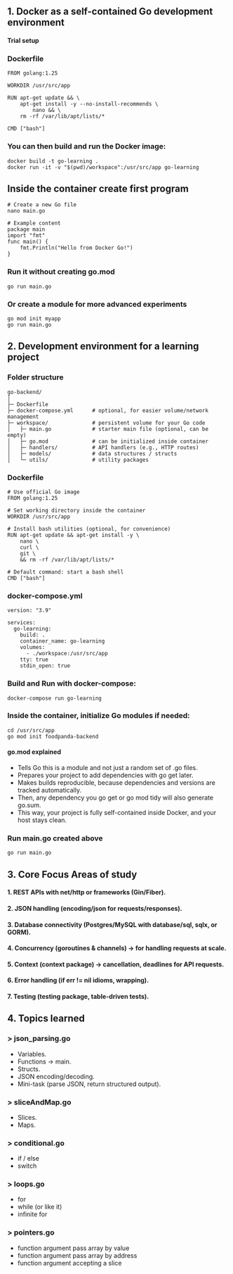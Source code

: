 ## 1. Docker as a self-contained Go development environment
#### Trial setup

### Dockerfile
```
FROM golang:1.25

WORKDIR /usr/src/app

RUN apt-get update && \
    apt-get install -y --no-install-recommends \
        nano && \
    rm -rf /var/lib/apt/lists/*

CMD ["bash"]
```
### You can then build and run the Docker image:
```
docker build -t go-learning .
docker run -it -v "$(pwd)/workspace":/usr/src/app go-learning

```
## Inside the container create first program

```
# Create a new Go file
nano main.go

# Example content
package main
import "fmt"
func main() {
    fmt.Println("Hello from Docker Go!")
}
```

### Run it without creating go.mod
```
go run main.go
```

### Or create a module for more advanced experiments
```
go mod init myapp
go run main.go
```

## 2. Development environment for a learning project

### Folder structure

```
go-backend/
│
├─ Dockerfile
├─ docker-compose.yml      # optional, for easier volume/network management
├─ workspace/              # persistent volume for your Go code
│   ├─ main.go             # starter main file (optional, can be empty)
│   ├─ go.mod              # can be initialized inside container
│   ├─ handlers/           # API handlers (e.g., HTTP routes)
│   ├─ models/             # data structures / structs
│   └─ utils/              # utility packages
```

### Dockerfile

```
# Use official Go image
FROM golang:1.25

# Set working directory inside the container
WORKDIR /usr/src/app

# Install bash utilities (optional, for convenience)
RUN apt-get update && apt-get install -y \
    nano \
    curl \
    git \
    && rm -rf /var/lib/apt/lists/*

# Default command: start a bash shell
CMD ["bash"]
```

### docker-compose.yml

```
version: "3.9"

services:
  go-learning:
    build: .
    container_name: go-learning
    volumes:
      - ./workspace:/usr/src/app
    tty: true
    stdin_open: true
```

### Build and Run with docker-compose:
```
docker-compose run go-learning
```

### Inside the container, initialize Go modules if needed:
```
cd /usr/src/app
go mod init foodpanda-backend
```

#### go.mod explained
- Tells Go this is a module and not just a random set of .go files.
- Prepares your project to add dependencies with go get later.
- Makes builds reproducible, because dependencies and versions are tracked automatically.
- Then, any dependency you go get or go mod tidy will also generate go.sum.
- This way, your project is fully self-contained inside Docker, and your host stays clean.

### Run main.go created above

```
go run main.go
```

## 3. Core Focus Areas of study

#### 1. REST APIs with net/http or frameworks (Gin/Fiber).
#### 2. JSON handling (encoding/json for requests/responses).
#### 3. Database connectivity (Postgres/MySQL with database/sql, sqlx, or GORM).
#### 4. Concurrency (goroutines & channels) → for handling requests at scale.
#### 5. Context (context package) → cancellation, deadlines for API requests.
#### 6. Error handling (if err != nil idioms, wrapping).
#### 7. Testing (testing package, table-driven tests).

## 4. Topics learned

### > json_parsing.go

- Variables.
- Functions → main.
- Structs.
- JSON encoding/decoding.
- Mini-task (parse JSON, return structured output).

### > sliceAndMap.go

- Slices.
- Maps.

### > conditional.go

- if / else
- switch

### > loops.go

- for
- while (or like it)
- infinite for

### > pointers.go

- function argument pass array by value
- function argument pass array by address
- function argument accepting a slice
